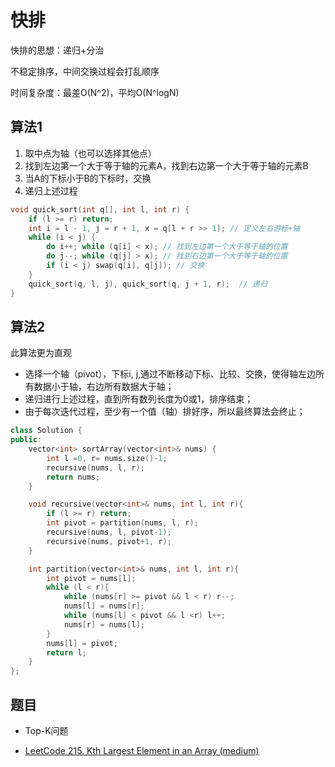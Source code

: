# 快排

快排的思想：递归+分治

不稳定排序，中间交换过程会打乱顺序

时间复杂度：最差O(N^2)，平均O(N^logN)

## 算法1

1. 取中点为轴（也可以选择其他点）
2. 找到左边第一个大于等于轴的元素A，找到右边第一个大于等于轴的元素B
3. 当A的下标小于B的下标时，交换
4. 递归上述过程

```cpp
void quick_sort(int q[], int l, int r) {
    if (l >= r) return;
    int i = l - 1, j = r + 1, x = q[l + r >> 1]; // 定义左右游标+轴
    while (i < j) {
        do i++; while (q[i] < x); // 找到左边第一个大于等于轴的位置
        do j--; while (q[j] > x); // 找到右边第一个大于等于轴的位置
        if (i < j) swap(q[i], q[j]); // 交换
    }
    quick_sort(q, l, j), quick_sort(q, j + 1, r);  // 递归
}
```

## 算法2

此算法更为直观

- 选择一个轴（pivot），下标i, j,通过不断移动下标、比较、交换，使得轴左边所有数据小于轴，右边所有数据大于轴；
- 递归进行上述过程，直到所有数列长度为0或1，排序结束；
- 由于每次迭代过程，至少有一个值（轴）排好序，所以最终算法会终止；

```cpp
class Solution {
public:
    vector<int> sortArray(vector<int>& nums) {
        int l =0, r= nums.size()-1;
        recursive(nums, l, r);
        return nums;
    }

    void recursive(vector<int>& nums, int l, int r){
        if (l >= r) return;
        int pivot = partition(nums, l, r);
        recursive(nums, l, pivot-1);
        recursive(nums, pivot+1, r);
    }

    int partition(vector<int>& nums, int l, int r){
        int pivot = nums[l];
        while (l < r){
            while (nums[r] >= pivot && l < r) r--;
            nums[l] = nums[r];
            while (nums[l] < pivot && l <r) l++;
            nums[r] = nums[l];
        }
        nums[l] = pivot;
        return l;
    }
};
```

## 题目

- Top-K问题

- [LeetCode 215. Kth Largest Element in an Array (medium)](https://github.com/muyids/leetcode/blob/master/algorithms/201-300/215.kth-largest-element-in-an-array.md)
